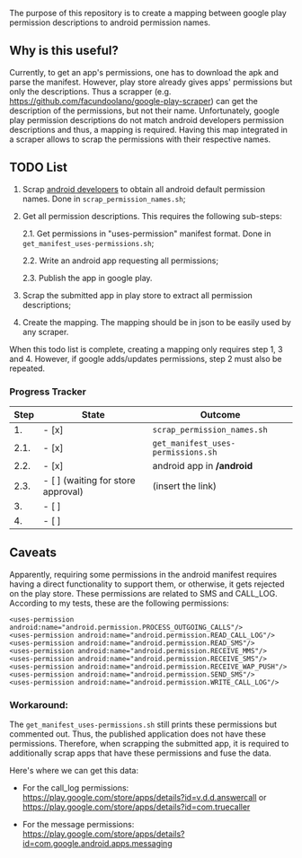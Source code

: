 The purpose of this repository is to create a mapping between google play permission descriptions to android permission names. 

## Why is this useful?
Currently, to get an app's permissions, one has to download the apk and parse the manifest. However, play store already gives apps' permissions but only the descriptions. Thus a scrapper (e.g. https://github.com/facundoolano/google-play-scraper) can get the description of the permissions, but not their name. Unfortunately, google play permission descriptions do not match android developers permission descriptions and thus, a mapping is required. Having this map integrated in a scraper allows to scrap the permissions with their respective names.

## TODO List

1. Scrap [android developers](https://developer.android.com/reference/android/Manifest.permission.html) to obtain all android default permission names. Done in `scrap_permission_names.sh`;

2. Get all permission descriptions. This requires the following sub-steps:

   2.1. Get permissions in "uses-permission" manifest format. Done in `get_manifest_uses-permissions.sh`;

   2.2. Write an android app requesting all permissions;

   2.3. Publish the app in google play.

3. Scrap the submitted app in play store to extract all permission descriptions;

4. Create the mapping. The mapping should be in json to be easily used by any scraper.

When this todo list is complete, creating a mapping only requires step 1, 3 and 4. However, if google adds/updates permissions, step 2 must also be repeated.

### Progress Tracker

| Step | State | Outcome |
| ---- | ----- | ------- |
| 1.   | - [x] | `scrap_permission_names.sh` |
| 2.1. | - [x] | `get_manifest_uses-permissions.sh` |
| 2.2. | - [x] | android app in **/android** |
| 2.3. | - [ ] (waiting for store approval) | (insert the link) |
| 3.   | - [ ] | |
| 4.   | - [ ] | |


## Caveats

Apparently, requiring some permissions in the android manifest requires having a direct functionality to support them, or otherwise, it gets rejected on the play store. These permissions are related to SMS and CALL_LOG. According to my tests, these are the following permissions:

    <uses-permission android:name="android.permission.PROCESS_OUTGOING_CALLS"/>
    <uses-permission android:name="android.permission.READ_CALL_LOG"/>
    <uses-permission android:name="android.permission.READ_SMS"/>
    <uses-permission android:name="android.permission.RECEIVE_MMS"/>
    <uses-permission android:name="android.permission.RECEIVE_SMS"/>
    <uses-permission android:name="android.permission.RECEIVE_WAP_PUSH"/>
    <uses-permission android:name="android.permission.SEND_SMS"/>
    <uses-permission android:name="android.permission.WRITE_CALL_LOG"/>

### Workaround: 

The `get_manifest_uses-permissions.sh` still prints these permissions but commented out. Thus, the published application does not have these permissions. Therefore, when scrapping the submitted app, it is required to additionally scrap apps that have these permissions and fuse the data.

Here's where we can get this data:
* For the call_log permissions: https://play.google.com/store/apps/details?id=v.d.d.answercall or https://play.google.com/store/apps/details?id=com.truecaller

* For the message permissions: https://play.google.com/store/apps/details?id=com.google.android.apps.messaging